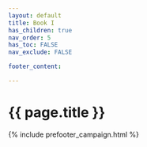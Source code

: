 ```yaml
---
layout: default
title: Book I
has_children: true
nav_order: 5
has_toc: FALSE
nav_exclude: FALSE

footer_content: 

---
```


# {{ page.title }}

{% include prefooter_campaign.html %}
